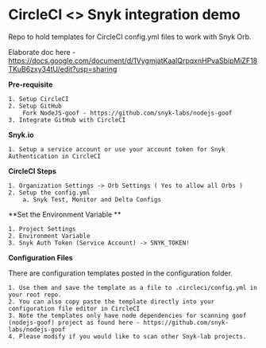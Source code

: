 # CircleCI <> Snyk integration demo 
Repo to hold templates for CircleCI config.yml files to work with Snyk Orb.

Elaborate doc here - https://docs.google.com/document/d/1VygmjatKaalQrpqxnHPvaSbipMiZF18TKuB6zxy34tU/edit?usp=sharing

**Pre-requisite**
	
	1. Setup CircleCI
	2. Setup GitHub
		Fork NodeJS-goof - https://github.com/snyk-labs/nodejs-goof
	3. Integrate GitHub with CircleCI

**Snyk.io**

	1. Setup a service account or use your account token for Snyk Authentication in CircleCI
	
**CircleCI Steps**

	1. Organization Settings -> Orb Settings ( Yes to allow all Orbs )
	2. Setup the config.yml
		a. Snyk Test, Monitor and Delta Configs
	
**Set the Environment Variable **

	1. Project Settings 
	2. Environment Variable
	3. Snyk Auth Token (Service Account) -> SNYK_TOKEN!

**Configuration Files** 

There are configuration templates posted in the configuration folder.
	
	1. Use them and save the template as a file to .circleci/config.yml in your root repo.
	2. You can also copy paste the template directly into your configuration file editor in CircleCI
	3. Note the templates only have node dependencies for scanning goof (nodejs-goof) project as found here - https://github.com/snyk-labs/nodejs-goof
	4. Please modify if you would like to scan other Snyk-lab projects.

